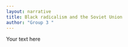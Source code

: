 ```yaml
---
layout: narrative
title: Black radicalism and the Soviet Union
author: "Group 3 "
---
```

Your text here